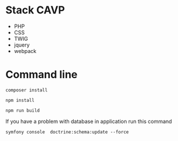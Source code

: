 # Stack CAVP

- PHP
- CSS
- TWIG
- jquery
- webpack

# Command line

```
composer install
```

```
npm install
```
```
npm run build
```

If you have a problem with database in application run this command

```
symfony console  doctrine:schema:update --force
```
